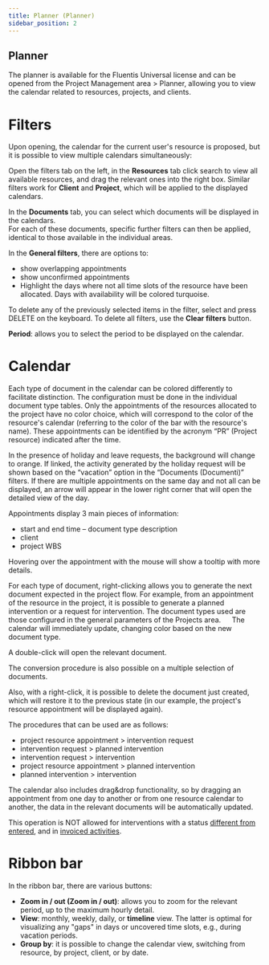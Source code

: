 ```yaml
---
title: Planner (Planner)
sidebar_position: 2
---
```

## Planner
The planner is available for the Fluentis Universal license and can be opened from the Project Management area > Planner, allowing you to view the calendar related to resources, projects, and clients.  

# Filters
Upon opening, the calendar for the current user's resource is proposed, but it is possible to view multiple calendars simultaneously: 

Open the filters tab on the left, in the **Resources** tab click search to view all available resources, and drag the relevant ones into the right box. 
Similar filters work for **Client** and **Project**, which will be applied to the displayed calendars. 

In the **Documents** tab, you can select which documents will be displayed in the calendars.  
For each of these documents, specific further filters can then be applied, identical to those available in the individual areas. 

In the **General filters**, there are options to:
- show overlapping appointments
- show unconfirmed appointments
- Highlight the days where not all time slots of the resource have been allocated. Days with availability will be colored turquoise. 

To delete any of the previously selected items in the filter, select and press DELETE on the keyboard. To delete all filters, use the **Clear filters** button.  

**Period**: allows you to select the period to be displayed on the calendar. 


# Calendar
Each type of document in the calendar can be colored differently to facilitate distinction. The configuration must be done in the individual document type tables. 
Only the appointments of the resources allocated to the project have no color choice, which will correspond to the color of the resource's calendar (referring to the color of the bar with the resource's name). These appointments can be identified by the acronym “PR” (Project resource) indicated after the time.
 
In the presence of holiday and leave requests, the background will change to orange. If linked, the activity generated by the holiday request will be shown based on the “vacation” option in the “Documents (Documenti)” filters. 
If there are multiple appointments on the same day and not all can be displayed, an arrow will appear in the lower right corner that will open the detailed view of the day.
 
Appointments display 3 main pieces of information: 
-	start and end time – document type description 
-	client
-	project WBS

Hovering over the appointment with the mouse will show a tooltip with more details.
 
For each type of document, right-clicking allows you to generate the next document expected in the project flow. 
For example, from an appointment of the resource in the project, it is possible to generate a planned intervention or a request for intervention. The document types used are those configured in the general parameters of the Projects area. 
 
The calendar will immediately update, changing color based on the new document type.

A double-click will open the relevant document.

The conversion procedure is also possible on a multiple selection of documents.

Also, with a right-click, it is possible to delete the document just created, which will restore it to the previous state (in our example, the project's resource appointment will be displayed again).

The procedures that can be used are as follows:
-	project resource appointment > intervention request
-	intervention request > planned intervention
-	intervention request > intervention
-	project resource appointment > planned intervention
-	planned intervention > intervention


The calendar also includes drag&drop functionality, so by dragging an appointment from one day to another or from one resource calendar to another, the data in the relevant documents will be automatically updated. 

This operation is NOT allowed for interventions with a status <u>different from entered</u>, and in <u>invoiced activities</u>. 
 
# Ribbon bar
In the ribbon bar, there are various buttons: 
- **Zoom in / out (Zoom in / out)**: allows you to zoom for the relevant period, up to the maximum hourly detail.
- **View**: monthly, weekly, daily, or **timeline** view. The latter is optimal for visualizing any "gaps" in days or uncovered time slots, e.g., during vacation periods. 
- **Group by**: it is possible to change the calendar view, switching from resource, by project, client, or by date.